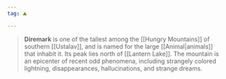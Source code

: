 ```yaml
---
tag: ⛰️️

---
```

> **Diremark** is one of the tallest among the [[Hungry Mountains]] of southern [[Ustalav]], and is named for the large [[Animal|animals]] that inhabit it. Its peak lies north of [[Lantern Lake]].
> The mountain is an epicenter of recent odd phenomena, including strangely colored lightning, disappearances, hallucinations, and strange dreams.








